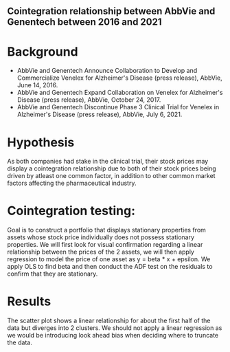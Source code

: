 ## Cointegration relationship between AbbVie and Genentech between 2016 and 2021
# Background
- AbbVie and Genentech Announce Collaboration to Develop and Commercialize Venelex for Alzheimer's Disease (press release), AbbVie, June 14, 2016.
- AbbVie and Genentech Expand Collaboration on Venelex for Alzheimer's Disease (press release), AbbVie, October 24, 2017.
- AbbVie and Genentech Discontinue Phase 3 Clinical Trial for Venelex in Alzheimer's Disease (press release), AbbVie, July 6, 2021.
# Hypothesis

As both companies had stake in the clinical trial, their stock prices may display a cointegration relationship due to both of their stock prices being driven by atleast one common factor, in addition to other common market factors affecting the pharmaceutical industry.

# Cointegration testing: 
Goal is to construct a portfolio that displays stationary properties from assets whose stock price individually does not possess stationary properties. 
We will first look for visual confirmation regarding a linear relationship between the prices of the 2 assets, we will then apply regression to model the price of one asset as y = beta * x + epsilon. We apply OLS to find beta and then conduct the ADF test on the residuals to confirm that they are stationary. 

# Results
The scatter plot shows a linear relationship for about the first half of the data but diverges into 2 clusters. We should not apply a linear regression as we would be introducing look ahead bias when deciding where to truncate the data. 
